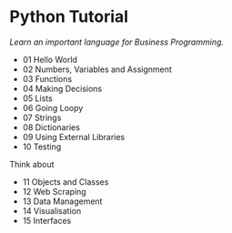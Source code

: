 # Python Tutorial

*Learn an important language for Business Programming.*

* 01 Hello World
* 02 Numbers, Variables and Assignment
* 03 Functions
* 04 Making Decisions
* 05 Lists
* 06 Going Loopy
* 07 Strings
* 08 Dictionaries
* 09 Using External Libraries
* 10 Testing

Think about
* 11 Objects and Classes
* 12 Web Scraping
* 13 Data Management
* 14 Visualisation
* 15 Interfaces
